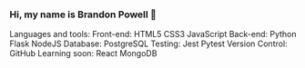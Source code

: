 ### Hi, my name is Brandon Powell 👋

<!--
**Brandon-Powell25/Brandon-Powell25** is a ✨ _special_ ✨ repository because its `README.md` (this file) appears on your GitHub profile.

Here are some ideas to get you started:

- 🔭 I’m currently working on ...
- 🌱 I’m currently learning ...
- 👯 I’m looking to collaborate on ...
- 🤔 I’m looking for help with ...
- 💬 Ask me about ...
- 📫 How to reach me: ...
- 😄 Pronouns: ...
- ⚡ Fun fact: ...
-->

Languages and tools:
Front-end: HTML5 CSS3 JavaScript
Back-end: Python Flask NodeJS
Database: PostgreSQL
Testing: Jest Pytest
Version Control: GitHub
Learning soon: React MongoDB
